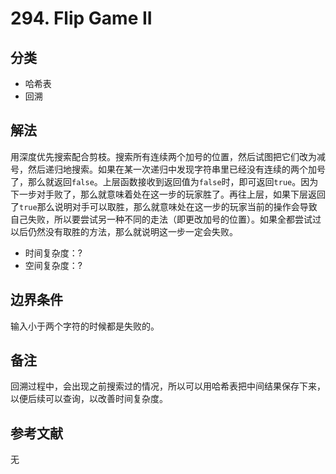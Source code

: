 # 294. Flip Game II

## 分类
* 哈希表
* 回溯

## 解法
用深度优先搜索配合剪枝。搜索所有连续两个加号的位置，然后试图把它们改为减号，然后递归地搜索。如果在某一次递归中发现字符串里已经没有连续的两个加号了，那么就返回`false`。上层函数接收到返回值为`false`时，即可返回`true`。因为下一步对手败了，那么就意味着处在这一步的玩家胜了。再往上层，如果下层返回了`true`那么说明对手可以取胜，那么就意味处在这一步的玩家当前的操作会导致自己失败，所以要尝试另一种不同的走法（即更改加号的位置）。如果全都尝试过以后仍然没有取胜的方法，那么就说明这一步一定会失败。

* 时间复杂度：?
* 空间复杂度：?

## 边界条件
输入小于两个字符的时候都是失败的。

## 备注
回溯过程中，会出现之前搜索过的情况，所以可以用哈希表把中间结果保存下来，以便后续可以查询，以改善时间复杂度。

## 参考文献
无